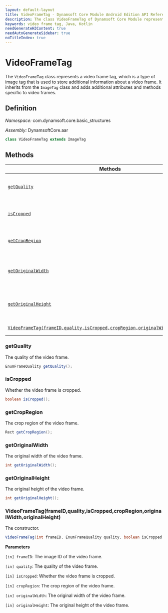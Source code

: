 ```yaml
---
layout: default-layout
title: VideoFrameTag - Dynamsoft Core Module Android Edition API Reference
description: The class VideoFrameTag of Dynamsoft Core Module represents a video frame tag, which is a type of image tag that is used to store additional information about a video frame. It inherits from the ImageTag class and adds additional attributes and methods specific to video frames.
keywords: video frame tag, Java, Kotlin
needGenerateH3Content: true
needAutoGenerateSidebar: true
noTitleIndex: true
---
```


# VideoFrameTag

The `VideoFrameTag` class represents a video frame tag, which is a type of image tag that is used to store additional information about a video frame. It inherits from the `ImageTag` class and adds additional attributes and methods specific to video frames.

## Definition

*Namespace:* com.dynamsoft.core.basic_structures

*Assembly:* DynamsoftCore.aar

```java
class VideoFrameTag extends ImageTag
```

## Methods

| Methods | Description |
| ---------- | ----------- |
| [`getQuality`](#getquality) | Get the quality of the video frame. |
| [`isCropped`](#iscropped) | Check whether the video frame is cropped. |
| [`getCropRegion`](#getcropregion) | Get the crop region of the video frame. |
| [`getOriginalWidth`](#getoriginalwidth) | Get the original width of the video frame. |
| [`getOriginalHeight`](#getoriginalheight) | Get the original height of the video frame. |
| [`VideoFrameTag(frameID,quality,isCropped,cropRegion,originalWidth,originalHeight)`](#videoframetagframeidqualityiscroppedcropregionoriginalwidthoriginalheight) | The constructor. |

### getQuality

The quality of the video frame.

```java
EnumFrameQuality getQuality();
```

### isCropped

Whether the video frame is cropped.

```java
boolean isCropped();
```

### getCropRegion

The crop region of the video frame.

```java
Rect getCropRegion();
```

### getOriginalWidth

The original width of the video frame.

```java
int getOriginalWidth();
```

### getOriginalHeight

The original height of the video frame.

```java
int getOriginalHeight();
```

### VideoFrameTag(frameID,quality,isCropped,cropRegion,originalWidth,originalHeight)

The constructor.

```java
VideoFrameTag(int frameID, EnumFrameQuality quality, boolean isCropped, Rect cropRegion, int originalWidth, int originalHeight);
```

**Parameters**

`[in] frameID`: The image ID of the video frame.  

`[in] quality`: The quality of the video frame.  

`[in] isCropped`: Whether the video frame is cropped.  

`[in] cropRegion`: The crop region of the video frame.  

`[in] originalWidth`: The original width of the video frame.  

`[in] originalHeight`: The original height of the video frame.
